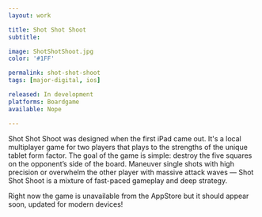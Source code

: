 ```yaml
---
layout: work

title: Shot Shot Shoot
subtitle:

image: ShotShotShoot.jpg
color: '#1FF'

permalink: shot-shot-shoot
tags: [major-digital, ios]

released: In development
platforms: Boardgame
available: Nope

---
```


Shot Shot Shoot was designed when the first iPad came out. It's a local multiplayer game for two players that plays to the strengths of the unique tablet form factor. The goal of the game is simple: destroy the five squares on the opponent’s side of the board. Maneuver single shots with high precision or overwhelm the other player with massive attack waves &mdash; Shot Shot Shoot is a mixture of fast-paced gameplay and deep strategy.

Right now the game is unavailable from the AppStore but it should appear soon, updated for modern devices!
